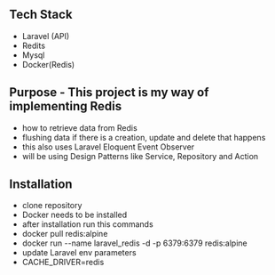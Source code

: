 ## Tech Stack
- Laravel (API)
- Redits
- Mysql
- Docker(Redis)

## Purpose - This project is my way of implementing Redis

- how to retrieve data from Redis 
- flushing data if there is a creation, update and delete that happens
- this also uses Laravel Eloquent Event Observer
- will be using Design Patterns like Service, Repository and Action

## Installation

- clone repository
- Docker needs to be installed
- after installation run this commands
- docker pull redis:alpine
- docker run --name laravel_redis -d -p 6379:6379 redis:alpine
- update Laravel env parameters
- CACHE_DRIVER=redis
